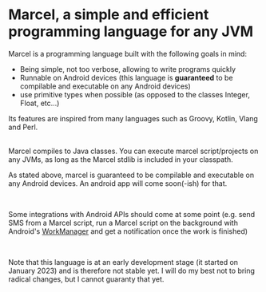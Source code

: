 # Marcel, a simple and efficient programming language for any JVM

Marcel is a programming language built with the following goals in mind:
- Being simple, not too verbose, allowing to write programs quickly
- Runnable on Android devices (this language is **guaranteed** to be compilable and executable on any Android devices)
- use primitive types when possible (as opposed to the classes Integer, Float, etc...)

Its features are inspired from many languages such as Groovy, Kotlin, Vlang and Perl.

<br/>
Marcel compiles to Java classes. You can execute marcel script/projects on any JVMs, as long as the Marcel stdlib is included
in your classpath.

As stated above, marcel is guaranteed to be compilable and executable on any Android devices. An android app will come soon(-ish)
 for that.

<br/>

Some integrations with Android APIs should come at some point (e.g. send SMS from a Marcel script, run a Marcel script 
on the background with Android's [WorkManager](https://developer.android.com/topic/libraries/architecture/workmanager) 
and get a notification once the work is finished)

<br/>

Note that this language is at an early development stage (it started on January 2023) and is therefore not stable yet. I will do my
best not to bring radical changes, but I cannot guaranty that yet.

